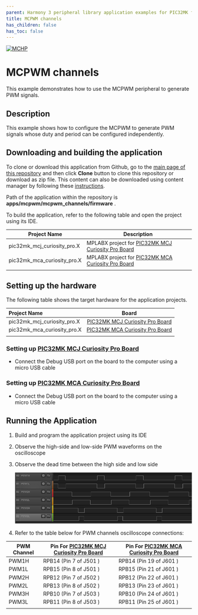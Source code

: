 ```yaml
---
parent: Harmony 3 peripheral library application examples for PIC32MK family
title: MCPWM channels 
has_children: false
has_toc: false
---
```


[![MCHP](https://www.microchip.com/ResourcePackages/Microchip/assets/dist/images/logo.png)](https://www.microchip.com)

# MCPWM channels

This example demonstrates how to use the MCPWM peripheral to generate PWM signals.

## Description

This example shows how to configure the MCPWM to generate PWM signals whose duty and period can be configured independently.

## Downloading and building the application

To clone or download this application from Github, go to the [main page of this repository](https://github.com/Microchip-MPLAB-Harmony/csp_apps_pic32mk) and then click **Clone** button to clone this repository or download as zip file.
This content can also be downloaded using content manager by following these [instructions](https://github.com/Microchip-MPLAB-Harmony/contentmanager/wiki).

Path of the application within the repository is **apps/mcpwm/mcpwm_channels/firmware** .

To build the application, refer to the following table and open the project using its IDE.

| Project Name      | Description                                    |
| ----------------- | ---------------------------------------------- |
| pic32mk_mcj_curiosity_pro.X | MPLABX project for [PIC32MK MCJ Curiosity Pro Board](https://www.microchip.com/en-us/development-tool/DT100113) |
| pic32mk_mca_curiosity_pro.X | MPLABX project for [PIC32MK MCA Curiosity Pro Board](https://www.microchip.com/en-us/development-tool/EV15D86A) |
|||

## Setting up the hardware

The following table shows the target hardware for the application projects.

| Project Name| Board|
|:---------|:---------:|
| pic32mk_mcj_curiosity_pro.X | [PIC32MK MCJ Curiosity Pro Board](https://www.microchip.com/en-us/development-tool/DT100113) |
| pic32mk_mca_curiosity_pro.X | [PIC32MK MCA Curiosity Pro Board](https://www.microchip.com/en-us/development-tool/EV15D86A) |
|||

### Setting up [PIC32MK MCJ Curiosity Pro Board](https://www.microchip.com/en-us/development-tool/DT100113)

- Connect the Debug USB port on the board to the computer using a micro USB cable

### Setting up [PIC32MK MCA Curiosity Pro Board](https://www.microchip.com/en-us/development-tool/EV15D86A)

- Connect the Debug USB port on the board to the computer using a micro USB cable


## Running the Application

1. Build and program the application project using its IDE
2. Observe the high-side and low-side PWM waveforms on the oscilloscope
3. Observe the dead time between the high side and low side

    ![output](images/output_mcpwm_channels.png)

4. Refer to the table below for PWM channels oscilloscope connections:


| PWM Channel | Pin For [PIC32MK MCJ Curiosity Pro Board](https://www.microchip.com/en-us/development-tool/DT100113) | Pin For [PIC32MK MCA Curiosity Pro Board](https://www.microchip.com/en-us/development-tool/EV15D86A) |
|------------ |---------------- | ---------------- |
| PWM1H | RPB14 (Pin 7 of J501 ) | RPB14 (Pin 19 of J601 ) | 
| PWM1L | RPB15 (Pin 8 of J501 ) | RPB15 (Pin 21 of J601 ) 
| PWM2H | RPB12 (Pin 7 of J502 ) | RPB12 (Pin 22 of J601 ) 
| PWM2L | RPB13 (Pin 8 of J502 ) | RPB13 (Pin 23 of J601 ) 
| PWM3H | RPB10 (Pin 7 of J503 ) | RPB10 (Pin 24 of J601 ) 
| PWM3L | RPB11 (Pin 8 of J503 ) | RPB11 (Pin 25 of J601 ) | 
|||
